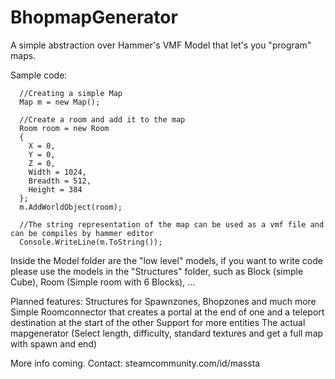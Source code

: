 # BhopmapGenerator
A simple abstraction over Hammer's VMF Model that let's you "program" maps.

Sample code:
```
  //Creating a simple Map
  Map m = new Map();

  //Create a room and add it to the map
  Room room = new Room
  {
    X = 0,
    Y = 0,
    Z = 0,
    Width = 1024,
    Breadth = 512,
    Height = 384
  };
  m.AddWorldObject(room);
  
  //The string representation of the map can be used as a vmf file and can be compiles by hammer editor
  Console.WriteLine(m.ToString());
```
Inside the Model folder are the "low level" models, if you want to write code please use the models in the "Structures" folder, such as Block (simple Cube), Room (Simple room with 6 Blocks), ...

Planned features:
Structures for Spawnzones, Bhopzones and much more
Simple Roomconnector that creates a portal at the end of one and a teleport destination at the start of the other
Support for more entities
The actual mapgenerator (Select length, difficulty, standard textures and get a full map with spawn and end)

More info coming. Contact: steamcommunity.com/id/massta
